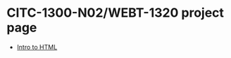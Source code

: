# CITC-1300-N02/WEBT-1320 project page

<ul>
<li><a href="intro_to_html/index.html" target="_blank">Intro to HTML</a></li>
</ul>

 
